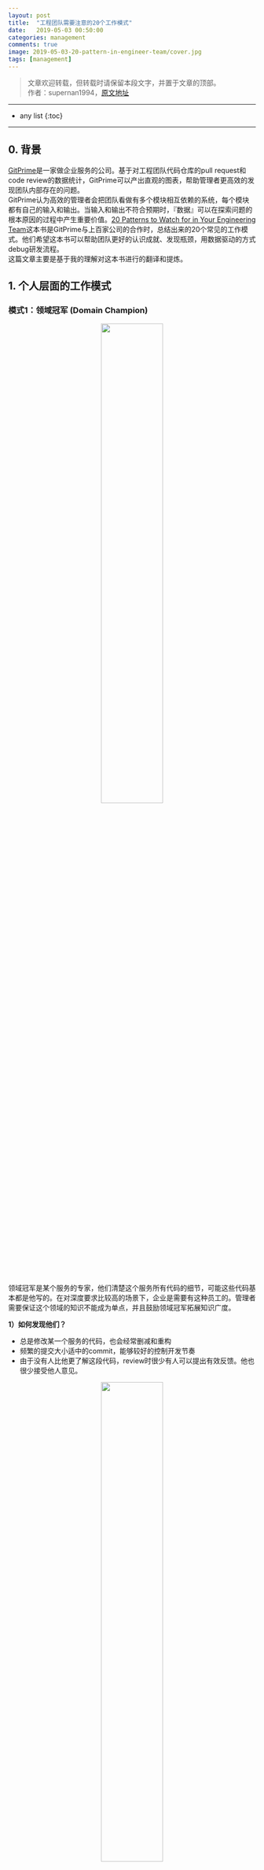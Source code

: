 ```yaml
---
layout: post
title:  "工程团队需要注意的20个工作模式"
date:   2019-05-03 00:50:00
categories: management
comments: true
image: 2019-05-03-20-pattern-in-engineer-team/cover.jpg
tags: [management]
---
```


> 文章欢迎转载，但转载时请保留本段文字，并置于文章的顶部。  
> 作者：supernan1994，[原文地址](https://supernan1994.github.io/nlp/wmd1.html)

----
* any list
{:toc}

----

## 0. 背景
[GitPrime](https://www.gitprime.com)是一家做企业服务的公司。基于对工程团队代码仓库的pull request和code review的数据统计，GitPrime可以产出直观的图表，帮助管理者更高效的发现团队内部存在的问题。  
GitPrime认为高效的管理者会把团队看做有多个模块相互依赖的系统，每个模块都有自己的输入和输出。当输入和输出不符合预期时，『数据』可以在探索问题的根本原因的过程中产生重要价值。[20 Patterns to Watch for in Your
Engineering Team](https://resources.gitprime.com/books/20-patterns/)这本书是GitPrime与上百家公司的合作时，总结出来的20个常见的工作模式。他们希望这本书可以帮助团队更好的认识成就、发现瓶颈，用数据驱动的方式debug研发流程。  
这篇文章主要是基于我的理解对这本书进行的翻译和提炼。  

## 1. 个人层面的工作模式

### 模式1：领域冠军 (Domain Champion)
<div align="center"><img width="50%" height="50%" src="2019-05-03-20-pattern-in-engineer-team/domain-champion.png"/></div>
领域冠军是某个服务的专家，他们清楚这个服务所有代码的细节，可能这些代码基本都是他写的。在对深度要求比较高的场景下，企业是需要有这种员工的。管理者需要保证这个领域的知识不能成为单点，并且鼓励领域冠军拓展知识广度。

**1）如何发现他们？**
- 总是修改某一个服务的代码，也会经常删减和重构
- 频繁的提交大小适中的commit，能够较好的控制开发节奏
- 由于没有人比他更了解这段代码，review时很少有人可以提出有效反馈。他也很少接受他人意见。
<div align="center"><img width="50%" height="50%" src="2019-05-03-20-pattern-in-engineer-team/domain-champion-statistic.png"/></div>

**2）如何处理这种情况？**
- 认可他在专业上的成就，鼓励在团队中分享经验
- 给他分配一些其他感兴趣的任务，在新的任务中应用并分享过去积累的最佳实践  

很多人都喜欢呆在自己的舒适区，好的管理者需要推动他们走出来，提升团队同学的知识广度，减少系统的单点风险。

### 模式2：囤积代码 (Hoarding the Code)
<div align="center"><img width="50%" height="50%" src="2019-05-03-20-pattern-in-engineer-team/hoarding-the-code.png"/></div>
囤积代码指总是自己写代码，到迭代结束的时候才提交一个超大的PR的工作习惯。这种做法会导致代码提交上来之后，因为时间原因，reviewer不能充分review所有代码，增加产生问题的概率；即使发现了问题，也不一定有时间改正，如果是设计上有问题，可能需要推翻重做。

**1）如何发现他们？**
- 低频率提交超大的commit
- 快上线时提交PR
- review时间较长，review覆盖率较低，review意见采纳率较低
<div align="center"><img width="50%" height="50%" src="2019-05-03-20-pattern-in-engineer-team/hoarding-the-code-statistic.png"/></div>

**2）如何处理这种情况？**
- 有同理心，确定工程师有足够的时间完成这个任务
- 找一个非正式的场合，聊聊最近的工作状态，认可他们的成就。在此过程中提出团队合作的价值：可以相互学习、从不同角度看问题、减少不确定性、发现更好的解决方案。在实践中，不需要等到全部ready再提PR。


### 模式3：大量废代码 (Unusually High Churn)
<div align="center"><img width="50%" height="50%" src="2019-05-03-20-pattern-in-engineer-team/unusually-high-churn.png"/></div>
废代码是在写完之后很快就做了重写的代码。从统计数据上看，提交的代码一般有13-30%会作废，这里面包括一些测试、POC和必要的重构。超过这个范围说明团队或个人可能在非常痛苦的完成任务。这个问题可能由3种原因造成：
- 完美主义
- 纠结，不知道该如何实现
- 外部原因：需求产生的晚/不明确/发生变更

**1）如何发现他们？**
- 迭代后期产生的废代码显著提高，超过正常比例
<div align="center"><img width="50%" height="50%" src="2019-05-03-20-pattern-in-engineer-team/unusually-high-churn-statistic.png"/></div>

**2）如何处理这种情况？**
- 如果是外部原因，如需求变更导致的问题：
    - 用数据说话，告诉产品经理由于需求变更产生的额外工作量和负面影响
    - 把需求放到下一个迭代或者拆分为多个迭代完成
- 如果是内部原因：
    - 写代码前提前拆分工作，先想清楚怎么做再开始写
    - 提前做（可以在设计阶段就做） review
    - 让资深工程师说明什么是目前阶段足够好的实现，避免过度设计
    - 如果问题对当前工程师来说比较困难，找另外一个工程师一起完成

### 模式4：百发百中 (Bullseye Commits)
<div align="center"><img width="50%" height="50%" src="2019-05-03-20-pattern-in-engineer-team/bullseye-commits.png"/></div>
这种情况指：工程师能够很好的理解需求，并将需求拆分为小的任务，提交的代码基本不需要修改。

**1）如何发现他们？**
- 提前完成，而不是到截止日期才提交
- 大小合适
- 被充分review
- 第一次review就通过
<div align="center"><img width="50%" height="50%" src="2019-05-03-20-pattern-in-engineer-team/bullseye-commits-statistic.png"/></div>

**2）如何处理这种情况？**
- 面对面或在code review中留言肯定
- 跟总是可以做到的人学习经验，或者让他在review别人代码的时候提供反馈

### 模式5：个人英雄主义 (Heroing)
<div align="center"><img width="50%" height="50%" src="2019-05-03-20-pattern-in-engineer-team/heroing.png"/></div>
“英雄”总是能在最后一秒钟修复别人的问题。但这个做法会导致几个问题：
- 破坏了review的正反馈的循环
- 可能会造成团队同学的自我怀疑
- 可能会导致团队内部滋生一种懒惰的氛围：习惯性觉得有人会替自己解决问题
- 上线前的紧急修复会导致技术债的诞生

**1）如何发现他们？**
- 代码提交的比较晚
- 自己合并PR
- 很少接受别人的review建议（也有可能是其他人很少能提出有效建议）
<div align="center"><img width="50%" height="50%" src="2019-05-03-20-pattern-in-engineer-team/heroing-statistic.png"/></div>

**2）如何处理这种情况？**
- 团队成员提交更频繁、更小的commit。大型项目提交中期PR。更早的发现问题。
- 推动形成更健康的合作模式。将直接修改代码的行为转变为code review。

### 模式6：过度帮助 (Over Helping)
<div align="center"><img width="50%" height="50%" src="2019-05-03-20-pattern-in-engineer-team/over-helping.png"/></div>
过度帮助指一个工程师花费过多时间帮助其他工程师完成工作（一个人是另一个的mentor的情况除外）。这个问题会带来几个后果：
- 过多的帮助其他同学打扫战场会导致个人工作完成度不高
- 减少其他同学独立思考的机会
- 产生资源浪费

**1）如何发现他们？**
- 两个人总是互相review。从统计数据上看，其中一个经常给别人review代码、review意见经常被采纳。另一个人相反
- 代码总是在上线前一秒钟被修正
<div align="center"><img width="50%" height="50%" src="2019-05-03-20-pattern-in-engineer-team/over-helping-statistic.png"/></div>

**2）如何处理这种情况？**
- 让其他工程师介入review流程
- 让两个人负责不同的模块
- 给高级工程师一个有挑战的工作
- 更强的那一方展示出自然的领导力和教练倾向，找机会让他在团队中施展这个才华

分开两个人并不是破坏友谊，而是让知识在团队中更均匀的分布，同时磨练团队里同学的能力，让他们的职业生涯得到成长。

### 模式7：随手收拾 (Clean As You Go)
<div align="center"><img width="50%" height="50%" src="2019-05-03-20-pattern-in-engineer-team/clean-as-you-go.png"/></div>
习惯于随手收拾代码工程师会注意到已有代码的缺陷并改进它，即使跟当前正在做的任务没什么关系。这是一件非常值得鼓励的工作习惯。  
比起实现业务功能，改进的工作往往不会得到很多关注，但对于团队来说时无价的。管理者应该鼓励这种行为。

**1）如何发现他们？**
- 加了一些新代码，对周围的旧代码做了较多修改
<div align="center"><img width="50%" height="50%" src="2019-05-03-20-pattern-in-engineer-team/clean-as-you-go-statistic.png"/></div>

**2）如何处理这种情况？**
- 在公开场合认可这个工程师的工作，并鼓励大家学习。可以经常在迭代复盘会和站会上提到这类贡献，这样每个人都会知道你重视这件事情
- 在团队中推广开发规范

### 模式8：得心应手 (In the Zone)
<div align="center"><img width="50%" height="50%" src="2019-05-03-20-pattern-in-engineer-team/in-the-zone.png"/></div>
这类工程师能够持续稳定的输出高质量的代码。软件开发是一场持久战，如果想获得可持续的商业价值，必须要保证每天都有产出，真正有价值的创意可能需要花几年来实现。

**1）如何发现他们？**
- 活跃天数高于平均值
- PRs准时、大小合适
- 持续参与review
- 废代码比例较低
<div align="center"><img width="50%" height="50%" src="2019-05-03-20-pattern-in-engineer-team/in-the-zone-statistic.png"/></div>

**2）如何处理这种情况？**
- 公开、私下鼓励，赞美始终如一的坚持
- 为每个团队成员找到让他们得心应手的工作
- 减少工程师被打扰的时间

### 模式9：乱试一通 (Bit Twiddling)
<div align="center"><img width="50%" height="50%" src="2019-05-03-20-pattern-in-engineer-team/bit-twiddling.png"/></div>
这种模式是形容像拼拼图一样工作，乱试一通，期望最后得到正确的结果。这通常是因为工程师没有充分理解问题，或者不知道这次改动的背景。  
这种情况下，工程师可能会失去工作动力，而且很容易给线上引入bug。

**1）如何发现他们？**
- 较高的废代码率
- 反复修改不重要的代码（如标准库），reviewer也并不关心这个改动
<div align="center"><img width="50%" height="50%" src="2019-05-03-20-pattern-in-engineer-team/bit-twiddling-statistic.png"/></div>

**2）如何处理这种情况？**
- 找一个新的项目
- 找一个更小的需求

创造性工作者会在解决新的、有挑战的问题中得到成长。新的经历会使他们有新的收获，这个是大多数工程师都喜欢做的事情。

### 模式10：打杂 (The Busy Body)
<div align="center"><img width="50%" height="50%" src="2019-05-03-20-pattern-in-engineer-team/the-busy-body.png"/></div>
打杂的工程师是指在多个代码仓库中缝缝补补：一会儿解决前端问题，一会儿做个重构，一会儿去搞数据库的人。解决的问题通常来说比较轻量。  
如果是短期表现没什么问题。但长时间如此会造成工程师没有太多主人翁意识，因为没有一个项目是他从头到尾做完的。这也会导致人员流失。

**1）如何发现他们？**
- 在很多仓库里提交小的PR
- 因为改动是别人的代码，code review中会有比较多的讨论
- 更多时间在增加新功能。而在修复bug、优化代码方面投入较少
<div align="center"><img width="50%" height="50%" src="2019-05-03-20-pattern-in-engineer-team/the-busy-body-statistic.png"/></div>

**2）如何处理这种情况？**
- 给他一个需要从0到1搭建的系统化模块，要求不仅仅是做完，也要在这个领域积累足够的技术深度
- 持续迭代。继续给一些修复bug，单元测试，文档撰写的任务
- 请他分享过程中的经验教训和最佳实践

以上过程的关键是培养工程师的主人翁意识。

## 2. 团队层面的工作模式

### 模式11：需求变更 (Scope Creep)
<div align="center"><img width="50%" height="50%" src="2019-05-03-20-pattern-in-engineer-team/scope-creep.png"/></div>
这种情况是指，已经开始开发的情况下产生需求变更。即使设计最好的系统也会有需求变更的情况出现。管理者需要尽可能避免这种事情的发生。

**1）如何发现这个问题？**
- 临上线前提交大量代码，而且没有经过code review
<div align="center"><img width="50%" height="50%" src="2019-05-03-20-pattern-in-engineer-team/scope-creep-statistic.png"/></div>

**2）如何处理这种情况？**
- 需求变更是因为产品设计时考虑的不全面，不应该工程师承担这个后果
- 让产品经理意识到考虑不周带来额外工作量

### 模式12：产品把控能力不足 (Flaky Product Ownership)
<div align="center"><img width="50%" height="50%" src="2019-05-03-20-pattern-in-engineer-team/flaky-product-ownership.png"/></div>
把控能力不足的产品经理通常有两种表现：
- 需求不完善，需要工程师细化
- 开始开发后变更需求导致延期

**1）如何发现这个问题？**
- 在某个产品经理身上总是出现这个问题
<div align="center"><img width="50%" height="50%" src="2019-05-03-20-pattern-in-engineer-team/flaky-product-ownership-statistic.png"/></div>

**2）如何处理这种情况？**
- 可能是因为这个产品经理，工作太多，没有足够的精力。跟产品负责人沟通，可以一起帮他解决这个问题。

### 模式13：不在规划中的大规模重构 (Expanding Refactor)
<div align="center"><img width="50%" height="50%" src="2019-05-03-20-pattern-in-engineer-team/expanding-refactor.png"/></div>
这种情况是指，本来想做一个小的优化最后变成了大范围重构。

**1）如何发现这个问题？**
- 大规模重构，并且对未来的规划没有收益
<div align="center"><img width="50%" height="50%" src="2019-05-03-20-pattern-in-engineer-team/expanding-refactor-statistic.png"/></div>

**2）如何处理这种情况？**
- 给出在当前阶段，什么样的实现是合适的，不需要再优化了。

### 模式14：临上线前提交PR (Just One More Thing)
<div align="center"><img width="50%" height="50%" src="2019-05-03-20-pattern-in-engineer-team/just-one-more-thing.png"/></div>
如果只有少部分人在迭代结束的时候才提交代码，那么这是一个需要改正的习惯。如果所有人都这样，说明流程或团队文化有问题。

**1）如何发现这个问题？**
- 在核心PR merge之后又提交了大量新代码
<div align="center"><img width="50%" height="50%" src="2019-05-03-20-pattern-in-engineer-team/just-one-more-thing-statistic.png"/></div>

**2）如何处理这种情况？**
- 开发前预估工时，确定提交PR的日期（人力资源、工作量和上线时间三者是联动的）
- 跟做的不好的同学聊天，解释PR提的晚会造成的影响，站在他们的角度换位思考

### 模式15：不经思考的merge PR (Rubber Stamping)
<div align="center"><img width="50%" height="50%" src="2019-05-03-20-pattern-in-engineer-team/rubber-stamping.png"/></div>
一般有几种情况：
- 资深工程师提交一个PR，reviewer默认是没问题的
- 工程师不认可code review的价值
- 没有时间充分review

Code review会带来很多好处：
- 提升代码质量
- 知识共享
- 找到问题的更优解
- 促进团队合作和获取指导资源的一种渠道

**1）如何发现这个问题？**
- PR产生后很快被merge
- 很少会在PR中对实现方式进行讨论
<div align="center"><img width="50%" height="50%" src="2019-05-03-20-pattern-in-engineer-team/rubber-stamping-statistic.png"/></div>

**2）如何处理这种情况？**
- 具体举例说明什么样的review是好的review
- 看是不是因为需要review的代码太多、提交太晚导致的

### 模式16：知识谷仓 (Knowledge Silos)
<div align="center"><img width="50%" height="50%" src="2019-05-03-20-pattern-in-engineer-team/knowledge-silos.png"/></div>
谷仓效应指企业内部因缺少沟通，部门间各自为政，只有垂直的指挥系统，没有水平的协同机制，就象一个个的谷仓，各自拥有独立的进出系统，但缺少了谷仓与谷仓之间的沟通和互动。  
在软件开发中，当知识没有充分共享时，会产生知识谷仓。比如三个人总是互相review代码，没有其他工程师能够参与进来。时间长了也会导致习惯性信任对方的代码没有问题，会导致很多PR没有经过详细的review就被merge。

**1）如何发现这个问题？**
2~3人总是互相review代码
<div align="center"><img width="50%" height="50%" src="2019-05-03-20-pattern-in-engineer-team/knowledge-silos-statistic.png"/></div>

**2）如何处理这种情况？**
- 找其他人review他们的代码，通过这种方式也可以测试是否有工程师快速上手产生知识谷仓的代码
- 让他们review其他人代码

### 模式17：合并自己的PR (Self Merging PRs)
<div align="center"><img width="50%" height="50%" src="2019-05-03-20-pattern-in-engineer-team/self-merging-prs.png"/></div>
合并自己的代码很容易引入bug，很多公司都不允许做这种操作。

**1）如何发现这个问题？**
- 合并自己的PR
<div align="center"><img width="50%" height="50%" src="2019-05-03-20-pattern-in-engineer-team/self-merging-prs-statistic.png"/></div>

**2）如何处理这种情况？**
- 把系统设置为不允许merge自己的代码；如果不强制，也要保证merge之后会有人再review
- 如果需要紧急上线，通知测试同学参与进来
- 找这些同学聊天，搞清楚原因，明确预期。如果是资深工程师这样做，鼓励他们充分参与code review流程，因为其他工程师会效仿他的行为

### 模式18：长时间无法merge的PR (Long Running PRs)
<div align="center"><img width="50%" height="50%" src="2019-05-03-20-pattern-in-engineer-team/long-running-prs.png"/></div>
这里指的是超过一周还没有merge的PR。放置时间太长会与最新的代码产生冲突，也会影响迭代进度。

**1）如何发现这个问题？**
- 按照提交时间对PR倒排
<div align="center"><img width="50%" height="50%" src="2019-05-03-20-pattern-in-engineer-team/long-running-prs-statistic.png"/></div>

**2）如何处理这种情况？**
- PR的提交者应该肩负起这个责任，提醒其他同学review，如果出现意见不一致，想办法解决它。

### 模式19：高巴士因子 (High Bus Factor)
<div align="center"><img width="50%" height="50%" src="2019-05-03-20-pattern-in-engineer-team/high-bus-factor.png"/></div>
巴士因子是指几个核心员工收到不可抗力影响无法工作时，项目会瘫痪。员工的数量即为巴士因子。高巴士因子代表知识共享的程度更高。否则代表有筒仓效应。

**1）如何发现这个问题？**
- 观察工程师是否只固定review小范围的代码
<div align="center"><img width="50%" height="50%" src="2019-05-03-20-pattern-in-engineer-team/high-bus-factor-statistic.png"/></div>

**2）如何处理这种情况？**
- 当PR比较小、比较频繁，每个人都能参与到review的讨论中时，更容易达到知识共享的目标。

### 模式20：迭代复盘 (Sprint Retrospectives)
<div align="center"><img width="50%" height="50%" src="2019-05-03-20-pattern-in-engineer-team/sprint-retrospectives.png"/></div>
在迭代复盘会上回顾迭代的目标、发生了什么、为什么发生、计划下一步做什么。

**1）如何发现这个问题？**
- 利用统计数据说明在这个迭代发生了什么
<div align="center"><img width="50%" height="50%" src="2019-05-03-20-pattern-in-engineer-team/sprint-retrospectives-statistic.png"/></div>

**2）如何处理这种情况？**
- 教会每位同学如何利用数据分析工作情况，告诉他们哪些是值得鼓励的那些要尽可能避免。


